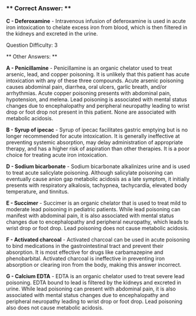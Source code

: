 ### ** Correct Answer: **

**C - Deferoxamine** - Intravenous infusion of deferoxamine is used in acute iron intoxication to chelate excess iron from blood, which is then filtered in the kidneys and excreted in the urine.

Question Difficulty: 3

** Other Answers: **

**A - Penicillamine** - Penicillamine is an organic chelator used to treat arsenic, lead, and copper poisoning. It is unlikely that this patient has acute intoxication with any of these three compounds. Acute arsenic poisoning causes abdominal pain, diarrhea, oral ulcers, garlic breath, and/or arrhythmias. Acute copper poisoning presents with abdominal pain, hypotension, and melena. Lead poisoning is associated with mental status changes due to encephalopathy and peripheral neuropathy leading to wrist drop or foot drop not present in this patient. None are associated with metabolic acidosis.

**B - Syrup of ipecac** - Syrup of ipecac facilitates gastric emptying but is no longer recommended for acute intoxication. It is generally ineffective at preventing systemic absorption, may delay administration of appropriate therapy, and has a higher risk of aspiration than other therapies. It is a poor choice for treating acute iron intoxication.

**D - Sodium bicarbonate** - Sodium bicarbonate alkalinizes urine and is used to treat acute salicylate poisoning. Although salicylate poisoning can eventually cause anion gap metabolic acidosis as a late symptom, it initially presents with respiratory alkalosis, tachypnea, tachycardia, elevated body temperature, and tinnitus.

**E - Succimer** - Succimer is an organic chelator that is used to treat mild to moderate lead poisoning in pediatric patients. While lead poisoning can manifest with abdominal pain, it is also associated with mental status changes due to encephalopathy and peripheral neuropathy, which leads to wrist drop or foot drop. Lead poisoning does not cause metabolic acidosis.

**F - Activated charcoal** - Activated charcoal can be used in acute poisoning to bind medications in the gastrointestinal tract and prevent their absorption. It is most effective for drugs like carbamazepine and phenobarbital. Activated charcoal is ineffective in preventing iron absorption or clearing iron from the body, making this answer incorrect.

**G - Calcium EDTA** - EDTA is an organic chelator used to treat severe lead poisoning. EDTA bound to lead is filtered by the kidneys and excreted in urine. While lead poisoning can present with abdominal pain, it is also associated with mental status changes due to encephalopathy and peripheral neuropathy leading to wrist drop or foot drop. Lead poisoning also does not cause metabolic acidosis.

